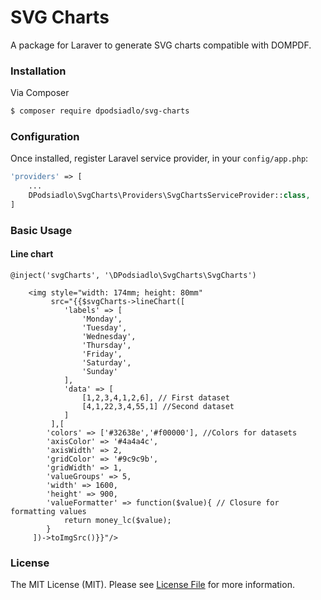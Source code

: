 # SVG Charts 

A package for Laraver to generate SVG charts compatible with DOMPDF. 

### Installation

Via Composer

``` bash
$ composer require dpodsiadlo/svg-charts
```

### Configuration

Once installed, register Laravel service provider, in your `config/app.php`:

```php
'providers' => [
	...
    DPodsiadlo\SvgCharts\Providers\SvgChartsServiceProvider::class,
]
```



### Basic Usage

#### Line chart
```blade
@inject('svgCharts', '\DPodsiadlo\SvgCharts\SvgCharts')

    <img style="width: 174mm; height: 80mm"
         src="{{$svgCharts->lineChart([
            'labels' => [
                'Monday',
                'Tuesday',
                'Wednesday',
                'Thursday',
                'Friday',
                'Saturday',
                'Sunday'
            ],
            'data' => [
                [1,2,3,4,1,2,6], // First dataset
                [4,1,22,3,4,55,1] //Second dataset
            ]
         ],[
        'colors' => ['#32638e','#f00000'], //Colors for datasets
        'axisColor' => '#4a4a4c',
        'axisWidth' => 2,
        'gridColor' => '#9c9c9b',
        'gridWidth' => 1,
        'valueGroups' => 5,
        'width' => 1600,
        'height' => 900,
        'valueFormatter' => function($value){ // Closure for formatting values
            return money_lc($value);
        }
     ])->toImgSrc()}}"/>
```

### License

The MIT License (MIT). Please see [License File](https://github.com/dpodsiadlo/svg-charts/blob/master/LICENSE) for more information.
